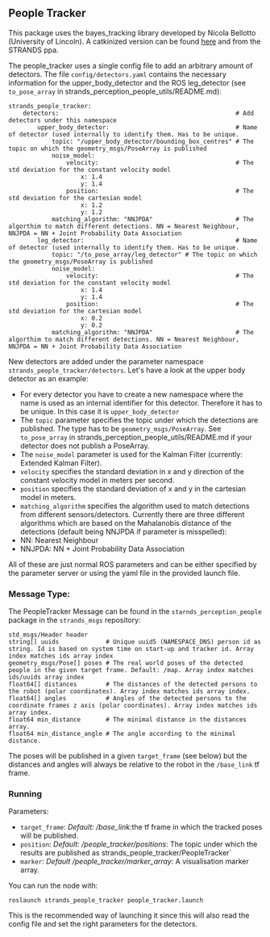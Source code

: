 ## People Tracker
This package uses the bayes_tracking library developed by Nicola Bellotto (University of Lincoln). A catkinized version can be found [here](https://github.com/LCAS/bayes_tracking/tree/catkin-devel) and from the STRANDS ppa.

The people_tracker uses a single config file to add an arbitrary amount of detectors. The file `config/detectors.yaml` contains the necessary information for the upper_body_detector and the ROS leg_detector (see `to_pose_array` in strands_perception_people_utils/README.md):

```
strands_people_tracker:
    detectors:                                                 # Add detectors under this namespace
        upper_body_detector:                                   # Name of detector (used internally to identify them. Has to be unique.
            topic: "/upper_body_detector/bounding_box_centres" # The topic on which the geometry_msgs/PoseArray is published
            noise_model:
                velocity:                                      # The std deviation for the constant velocity model
                    x: 1.4
                    y: 1.4
                position:                                      # The std deviation for the cartesian model
                    x: 1.2
                    y: 1.2
            matching_algorithm: "NNJPDA"                       # The algorthim to match different detections. NN = Nearest Neighbour, NNJPDA = NN + Joint Probability Data Association
        leg_detector:                                          # Name of detector (used internally to identify them. Has to be unique.
            topic: "/to_pose_array/leg_detector" # The topic on which the geometry_msgs/PoseArray is published
            noise_model:
                velocity:                                      # The std deviation for the constant velocity model
                    x: 1.4
                    y: 1.4
                position:                                      # The std deviation for the cartesian model
                    x: 0.2
                    y: 0.2
            matching_algorithm: "NNJPDA"                       # The algorthim to match different detections. NN = Nearest Neighbour, NNJPDA = NN + Joint Probability Data Association
```

New detectors are added under the parameter namespace `strands_people_tracker/detectors`. Let's have a look at the upper body detector as an example:

* For every detector you have to create a new namespace where the name is used as an internal identifier for this detector. Therefore it has to be unique. In this case it is `upper_body_detector`
* The `topic` parameter specifies the topic under which the detections are published. The type has to be `geometry_msgs/PoseArray`. See `to_pose_array` in strands_perception_people_utils/README.md if your detector does not publish a PoseArray.
* The `noise_model` parameter is used for the Kalman Filter (currently: Extended Kalman Filter).
 * `velocity` specifies the standard deviation in x and y direction of the constant velocity model in meters per second.
 * `position` specifies the standard deviation of x and y in the cartesian model in meters.
* `matching_algorithm` specifies the algorithm used to match detections from different sensors/detectors. Currently there are three different algorithms which are based on the Mahalanobis distance of the detections (default being NNJPDA if parameter is misspelled):
 * NN: Nearest Neighbour
 * NNJPDA: NN + Joint Probability Data Association

All of these are just normal ROS parameters and can be either specified by the parameter server or using the yaml file in the provided launch file.

### Message Type:
The PeopleTracker Message can be found in the `starnds_perception_people` package in the `strands_msgs` repository:

```
std_msgs/Header header
string[] uuids             # Unique uuid5 (NAMESPACE_DNS) person id as string. Id is based on system time on start-up and tracker id. Array index matches ids array index
geometry_msgs/Pose[] poses # The real world poses of the detected people in the given target frame. Default: /map. Array index matches ids/uuids array index
float64[] distances        # The distances of the detected persons to the robot (polar coordinates). Array index matches ids array index.
float64[] angles           # Angles of the detected persons to the coordinate frames z axis (polar coordinates). Array index matches ids array index.
float64 min_distance       # The minimal distance in the distances array.
float64 min_distance_angle # The angle according to the minimal distance.
```

The poses will be published in a given `target_frame` (see below) but the distances and angles will always be relative to the robot in the `/base_link` tf frame.

### Running
Parameters:

* `target_frame`: _Default: /base_link_:the tf frame in which the tracked poses will be published. 
* `position`: _Default: /people_tracker/positions_: The topic under which the results are published as strands_people_tracker/PeopleTracker`
* `marker`: _Default /people_tracker/marker_array_: A visualisation marker array.

You can run the node with:

```
roslaunch strands_people_tracker people_tracker.launch
```

This is the recommended way of launching it since this will also read the config file and set the right parameters for the detectors.
